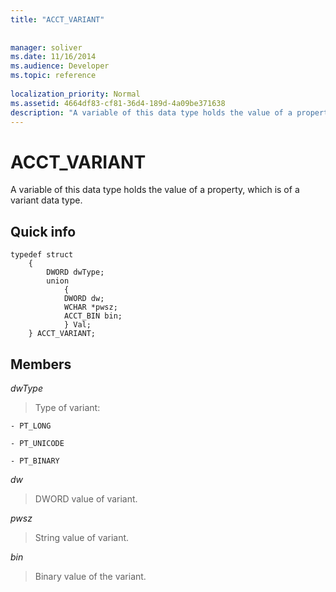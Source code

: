 ```yaml
---
title: "ACCT_VARIANT"
 
 
manager: soliver
ms.date: 11/16/2014
ms.audience: Developer
ms.topic: reference
 
localization_priority: Normal
ms.assetid: 4664df83-cf81-36d4-189d-4a09be371638
description: "A variable of this data type holds the value of a property, which is of a variant data type."
---
```


# ACCT_VARIANT

A variable of this data type holds the value of a property, which is of a variant data type.
  
## Quick info

```
typedef struct 
    { 
        DWORD dwType; 
        union  
            { 
            DWORD dw; 
            WCHAR *pwsz; 
            ACCT_BIN bin; 
            } Val; 
    } ACCT_VARIANT; 

```

## Members

 _dwType_
  
> Type of variant:
    
    - PT_LONG
    
    - PT_UNICODE
    
    - PT_BINARY
    
 _dw_
  
> DWORD value of variant.
    
 _pwsz_
  
> String value of variant.
    
 _bin_
  
> Binary value of the variant.
    

